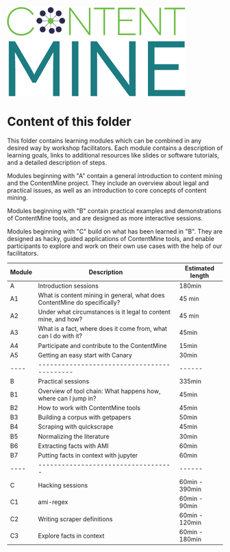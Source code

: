 ![ContentMine logo](https://github.com/ContentMine/assets/blob/master/png/Content_mine(small).png)

# Content of this folder

This folder contains learning modules which can be combined in any desired way by workshop facilitators.
Each module contains a description of learning goals, links to additional resources like slides or software tutorials, and a detailed description of steps.

Modules beginning with "A" contain a general introduction to content mining and the ContentMine project. They include an overview about legal and practical issues, as well as an introduction to core concepts of content mining.

Modules beginning with "B" contain practical examples and demonstrations of ContentMine tools, and are designed as more interactive sessions.

Modules beginning with "C" build on what has been learned in "B". They are designed as hacky, guided applications of ContentMine tools, and enable participants to explore and work on their own use cases with the help of our facilitators.


| Module | Description | Estimated length |
|--------|------------|-------------------|
| A | Introduction sessions | 180min |
| A1 | What is content mining in general, what does ContentMine do specifically? | 45 min |
| A2 | Under what circumstances is it legal to content mine, and how? | 45 min |
| A3 | What is a fact, where does it come from, what can I do with it? | 45min |
| A4 | Participate and contribute to the ContentMine | 15min |
| A5 | Getting an easy start with Canary | 30min | 
|----|-------------------------------------------|------|
| B | Practical sessions | 335min | 
| B1 | Overview of tool chain: What happens how, where can I jump in? | 45min |
| B2 | How to work with ContentMine tools | 45min |
| B3 | Building a corpus with getpapers | 50min |
| B4 | Scraping with quickscrape | 45min |
| B5 | Normalizing the literature | 30min |
| B6 | Extracting facts with AMI | 60min |
| B7 | Putting facts in context with jupyter | 60min |
|----|-----------------------------------|------|
| C | Hacking sessions | 60min - 390min |
| C1 | ami-regex |  60min - 90min |
| C2 | Writing scraper definitions | 60min - 120min |
| C3 | Explore facts in context | 60min - 180min |